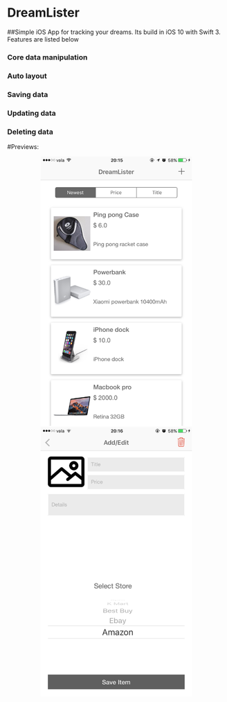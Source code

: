 # DreamLister
##Simple iOS App for tracking your dreams.
Its build in iOS 10 with Swift 3. Features are listed below
### Core data manipulation
### Auto layout
### Saving data
### Updating data
### Deleting data
#Previews:
<p align="center">
  <img src="https://raw.githubusercontent.com/flamurbeqiri1/DreamLister/master/IMG_0081.PNG" width="350"/>
  <img src="https://raw.githubusercontent.com/flamurbeqiri1/DreamLister/master/IMG_0082.PNG" width="350"/>
</p>
